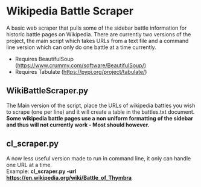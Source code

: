 # Wikipedia Battle Scraper
A basic web scraper that pulls some of the sidebar battle information for historic battle pages on Wikipedia. 
There are currently two versions of the project, the main script which takes URLs from a text file and a command line version which can only do one battle at a time currently. 

- Requires BeautifulSoup (https://www.crummy.com/software/BeautifulSoup/)
- Requires Tabulate (https://pypi.org/project/tabulate/)

## WikiBattleScraper.py
The Main version of the script, place the URLs of wikipedia battles you wish to scrape (one per line) and it will create a table in the battles.txt document. **Some wikipedia battle pages use a non uniform formatting of the sidebar and thus will not currently work - Most should however.** 

## cl_scraper.py
A now less useful version made to run in command line, it only can handle one URL at a time.  
Example: **cl_scraper.py -url https://en.wikipedia.org/wiki/Battle_of_Thymbra**

